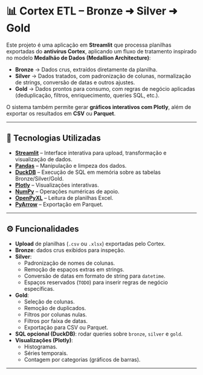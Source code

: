 # 📊 Cortex ETL – Bronze ➜ Silver ➜ Gold

Este projeto é uma aplicação em **Streamlit** que processa planilhas exportadas do **antivírus Cortex**, aplicando um fluxo de tratamento inspirado no modelo **Medalhão de Dados (Medallion Architecture)**:

- **Bronze** → Dados crus, extraídos diretamente da planilha.
- **Silver** → Dados tratados, com padronização de colunas, normalização de strings, conversão de datas e outros ajustes.
- **Gold** → Dados prontos para consumo, com regras de negócio aplicadas (deduplicação, filtros, enriquecimento, queries SQL, etc.).

O sistema também permite gerar **gráficos interativos com Plotly**, além de exportar os resultados em **CSV** ou **Parquet**.

---

## 🚀 Tecnologias Utilizadas

- [**Streamlit**](https://streamlit.io/) – Interface interativa para upload, transformação e visualização de dados.
- [**Pandas**](https://pandas.pydata.org/) – Manipulação e limpeza dos dados.
- [**DuckDB**](https://duckdb.org/) – Execução de SQL em memória sobre as tabelas Bronze/Silver/Gold.
- [**Plotly**](https://plotly.com/python/) – Visualizações interativas.
- [**NumPy**](https://numpy.org/) – Operações numéricas de apoio.
- [**OpenPyXL**](https://openpyxl.readthedocs.io/) – Leitura de planilhas Excel.
- [**PyArrow**](https://arrow.apache.org/docs/python/) – Exportação em Parquet.

---

## ⚙️ Funcionalidades

- **Upload** de planilhas (`.csv` ou `.xlsx`) exportadas pelo Cortex.
- **Bronze**: dados crus exibidos para inspeção.
- **Silver**:
  - Padronização de nomes de colunas.
  - Remoção de espaços extras em strings.
  - Conversão de datas em formato de string para `datetime`.
  - Espaços reservados (`TODO`) para inserir regras de negócio específicas.
- **Gold**:
  - Seleção de colunas.
  - Remoção de duplicados.
  - Filtros por colunas nulas.
  - Filtros por faixa de datas.
  - Exportação para CSV ou Parquet.
- **SQL opcional (DuckDB)**: rodar queries sobre `bronze`, `silver` e `gold`.
- **Visualizações (Plotly)**:
  - Histogramas.
  - Séries temporais.
  - Contagem por categorias (gráficos de barras).

---

